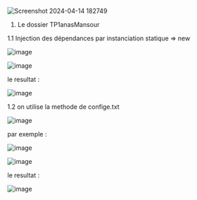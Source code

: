 ![Screenshot 2024-04-14 182749](https://github.com/MansourAnas1/TP1-ioc-MIAAD-MansourAnas/assets/167020036/78d43a37-656c-446d-a3e5-34899a8fa7aa)
1) Le dossier TP1anasMansour 

1.1 Injection des dépendances par instanciation statique => new

   ![image](https://github.com/MansourAnas1/TP1-ioc-MIAAD-MansourAnas/assets/167020036/fb82b599-2995-4505-92b8-6ddd5245bb6e)

  ![image](https://github.com/MansourAnas1/TP1-ioc-MIAAD-MansourAnas/assets/167020036/36417365-cccb-4acd-9195-cc1ae44ab55b)

le resultat : 

  ![image](https://github.com/MansourAnas1/TP1-ioc-MIAAD-MansourAnas/assets/167020036/2b2f4510-2e53-4a77-90ba-90aad8e543ce)

   
1.2 on utilise la methode de confige.txt
   

![image](https://github.com/MansourAnas1/TP1-ioc-MIAAD-MansourAnas/assets/167020036/c301a247-9b9f-4f24-a457-d137c1804e65)

par exemple : 

![image](https://github.com/MansourAnas1/TP1-ioc-MIAAD-MansourAnas/assets/167020036/ce3fcba7-c20c-4c0a-9e76-2c69050b3de1)

![image](https://github.com/MansourAnas1/TP1-ioc-MIAAD-MansourAnas/assets/167020036/e95017c5-54d7-40d8-95d5-11e8cb4e9227)

le resultat : 

  ![image](https://github.com/MansourAnas1/TP1-ioc-MIAAD-MansourAnas/assets/167020036/773e9a79-428a-494c-8279-7b0a8713f77f)

  

